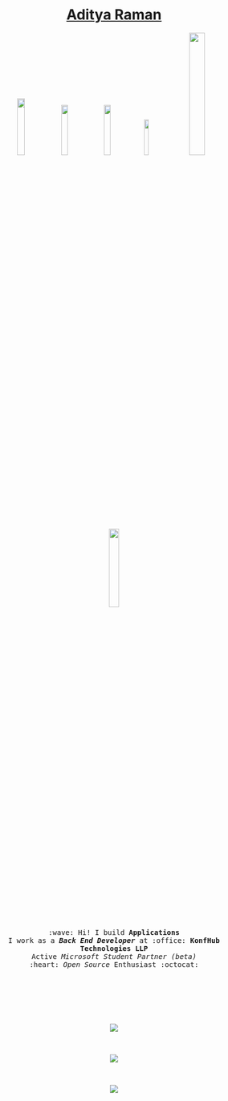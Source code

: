 <h1 align="center"><a href="http://www.ramanaditya.com">Aditya Raman</a></h1>
<p align="center">
  <a href="https://twitter.com/_adityaraman" target="_blank"><img src="https://img.shields.io/badge/-@_adityaraman-1ca0f1?style=flat&labelColor=1ca0f1&logo=twitter&logoColor=white&link=https://twitter.com/_adityaraman" width="17%"/></a>
  <a href="https://medium.com/@ramanaditya/" target="_blank"><img src="https://img.shields.io/badge/-@ramanaditya-000000?style=flat&labelColor=black&logo=Medium&link=https://medium.com/@ramanaditya/" width="16%"/></a>
  <a href="https://gitlab.com/ramanaditya" target="_blank"><img src="https://img.shields.io/badge/-@ramanaditya-292961?style=flat&labelColor=292961&logo=Gitlab&link=https://gitlab.com/ramanaditya" width="16%"/></a>
  <a href="https://www.linkedin.com/in/ramanaditya/" target="_blank"><img src="https://img.shields.io/badge/-ramanaditya-blue?style=flat&logo=Linkedin&logoColor=white&link=https://www.linkedin.com/in/ramanaditya/" width="13.5%"/></a>
  <a href="mailto:adityaraman96@gmail.com" target="_blank"><img src="https://img.shields.io/badge/-adityaraman96@gmail.com-c14438?style=flat&logo=Gmail&logoColor=white&link=mailto:adityaraman96@gmail.com" width="25%"/></a>
</p>

<p align="center">
  <img src="https://raw.githubusercontent.com/ramanaditya/beginners/master/octocat.png" width="20%">
  <br><br>
  <samp>
    :wave: Hi! I build <b>Applications</b>
    <br>I work as a <em><b>Back End Developer</b></em> at :office: <b>KonfHub Technologies LLP</b>
      <br>Active <em>Microsoft Student Partner (beta)</em>
    <br> :heart: <em>Open Source</em> Enthusiast :octocat: <br><br>
    <br><br>
  </samp>
</p>
<br><br>
<p align="center">
    <img src="https://github.com/ramanaditya/ramanaditya/blob/master/images/programing-language/programming.png">
</p>
<br>
<p align="center">
    <img src="https://github.com/ramanaditya/ramanaditya/blob/master/images/cloud/cloud.png">
</p>
<br>
<p align="center">
    <img src="https://github.com/ramanaditya/ramanaditya/blob/master/images/api/api.png">
</p>
<!---
- 🔭 I’m currently working on AWS, NodeJs, Django, Flutter
- 🌱 I’m currently learning Data Science
- 👯 I’m looking to collaborate on _Open Source_ and _Personal_ projects.
- 📫 How to reach me: adityaraman96@gmail.com

-->
